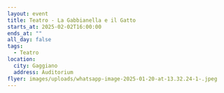 ```yaml
---
layout: event
title: Teatro - La Gabbianella e il Gatto
starts_at: 2025-02-02T16:00:00
ends_at: ""
all_day: false
tags:
  - Teatro
location:
  city: Gaggiano
  address: Auditorium
flyer: images/uploads/whatsapp-image-2025-01-20-at-13.32.24-1-.jpeg
---
```

